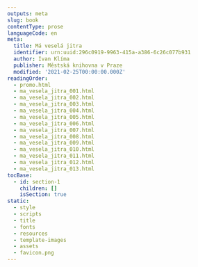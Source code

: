 ```yaml
---
outputs: meta
slug: book
contentType: prose
languageCode: en
meta:
  title: Má veselá jitra
  identifier: urn:uuid:296c0919-9963-415a-a386-6c26c077b931
  author: Ivan Klíma
  publisher: Městská knihovna v Praze
  modified: '2021-02-25T00:00:00.000Z'
readingOrder:
  - promo.html
  - ma_vesela_jitra_001.html
  - ma_vesela_jitra_002.html
  - ma_vesela_jitra_003.html
  - ma_vesela_jitra_004.html
  - ma_vesela_jitra_005.html
  - ma_vesela_jitra_006.html
  - ma_vesela_jitra_007.html
  - ma_vesela_jitra_008.html
  - ma_vesela_jitra_009.html
  - ma_vesela_jitra_010.html
  - ma_vesela_jitra_011.html
  - ma_vesela_jitra_012.html
  - ma_vesela_jitra_013.html
tocBase:
  - id: section-1
    children: []
    isSection: true
static:
  - style
  - scripts
  - title
  - fonts
  - resources
  - template-images
  - assets
  - favicon.png
---
```

